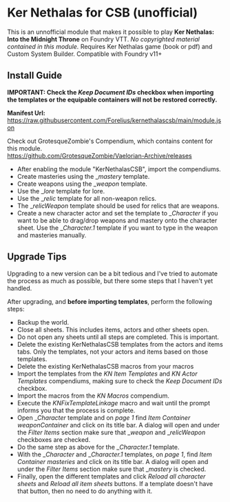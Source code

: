 # Ker Nethalas for CSB (unofficial)
This is an unnofficial module that makes it possible to play **Ker Nethalas: Into the Midnight Throne** on Foundry VTT. _No copyrighted material contained in this module._ Requires Ker Nethalas game (book or pdf) and Custom System Builder. Compatible with Foundry v11+

## Install Guide
**IMPORTANT: Check the *Keep Document IDs* checkbox when importing the templates or the equipable containers will not be restored correctly.**

**Manifest Url:** https://raw.githubusercontent.com/Forelius/kernethalascsb/main/module.json

Check out GrotesqueZombie's Compendium, which contains content for this module.<br>
https://github.com/GrotesqueZombie/Vaelorian-Archive/releases

* After enabling the module "KerNethalasCSB", import the compendiums.
* Create masteries using the __mastery_ template.
* Create weapons using the __weapon_ template.
* Use the __lore_ template for lore.
* Use the __relic_ template for all non-weapon relics.
* The __relicWeapon_ template should be used for relics that are weapons.
* Create a new character actor and set the template to __Character_ if you want to be able to drag/drop weapons and mastery onto the character sheet. Use the __Character.1_ template if you want to type in the weapon and masteries manually.

## Upgrade Tips
Upgrading to a new version can be a bit tedious and I've tried to automate the process as much as possible, but there some steps that I haven't yet handled.

After upgrading, and **before importing templates**, perform the following steps:

* Backup the world.
* Close all sheets. This includes items, actors and other sheets open.
* Do not open any sheets until all steps are completed. This is important.
* Delete the existing KerNethalasCSB templates from the actors and items tabs. Only the templates, not your actors and items based on those templates.
* Delete the existing KerNethalasCSB macros from your macros
* Import the templates from the _KN Item Templates_ and _KN Actor Templates_ compendiums, making sure to check the *Keep Document IDs* checkbox.
* Import the macros from the _KN Macros_ compendium.
* Execute the _KNFixTemplateLinkage_ macro and wait until the prompt informs you that the process is complete.
* Open __Character_ template and on _page 1_ find _Item Container weaponContainer_ and click on its title bar. A dialog will open and under the _Filter Items_ section make sure that __weapon_ and __relicWeapon_ checkboxes are checked.
* Do the same step as above for the __Character.1_ template.
* With the __Character_ and __Character.1_ templates, on _page 1_, find _Item Container masteries_ and click on its title bar. A dialog will open and under the _Filter Items_ section make sure that __mastery_ is checked.
* Finally, open the different templates and click _Reload all character sheets_ and _Reload all item sheets_ buttons. If a template doesn't have that button, then no need to do anything with it.
